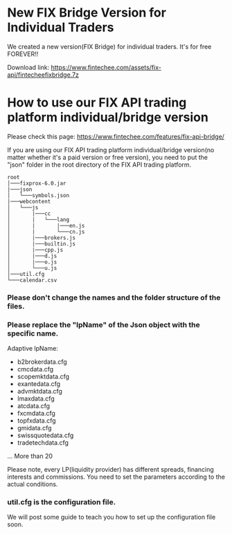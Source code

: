 # New FIX Bridge Version for Individual Traders
We created a new version(FIX Bridge) for individual traders. It's for free FOREVER!!

Download link: https://www.fintechee.com/assets/fix-api/fintecheefixbridge.7z

# How to use our FIX API trading platform individual/bridge version
Please check this page:
https://www.fintechee.com/features/fix-api-bridge/

If you are using our FIX API trading platform individual/bridge version(no matter whether it's a paid version or free version), you need to put the "json" folder in the root directory of the FIX API trading platform.

```
root
│───fixprox-6.0.jar
|───json
│   └───symbols.json
|───webcontent
│   └───js
│       |───cc
│       |   └───lang
│       |       |───en.js
│       |       └───cn.js
│       |───brokers.js
│       |───builtin.js
│       |───cpp.js
│       |───d.js
│       |───o.js
│       └───u.js
│───util.cfg
└───calendar.csv
```

### Please don't change the names and the folder structure of the files.

### Please replace the "lpName" of the Json object with the specific name.

Adaptive lpName:

* b2brokerdata.cfg
* cmcdata.cfg
* scopemktdata.cfg
* exantedata.cfg
* advmktdata.cfg
* lmaxdata.cfg
* atcdata.cfg
* fxcmdata.cfg
* topfxdata.cfg
* gmidata.cfg
* swissquotedata.cfg
* tradetechdata.cfg

... More than 20

Please note, every LP(liquidity provider) has different spreads, financing interests and commissions. You need to set the parameters according to the actual conditions.

### util.cfg is the configuration file.

We will post some guide to teach you how to set up the configuration file soon.
